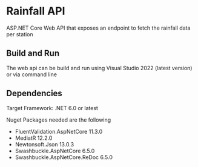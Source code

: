 # Rainfall API
ASP.NET Core Web API that exposes an endpoint to fetch the rainfall data per station

## Build and Run
The web api can be build and run using Visual Studio 2022 (latest version) or via command line


## Dependencies

Target Framework: .NET 6.0 or latest

Nuget Packages needed are the following
- FluentValidation.AspNetCore 11.3.0
- MediatR 12.2.0
- Newtonsoft.Json 13.0.3
- Swashbuckle.AspNetCore 6.5.0
- Swashbuckle.AspNetCore.ReDoc 6.5.0

